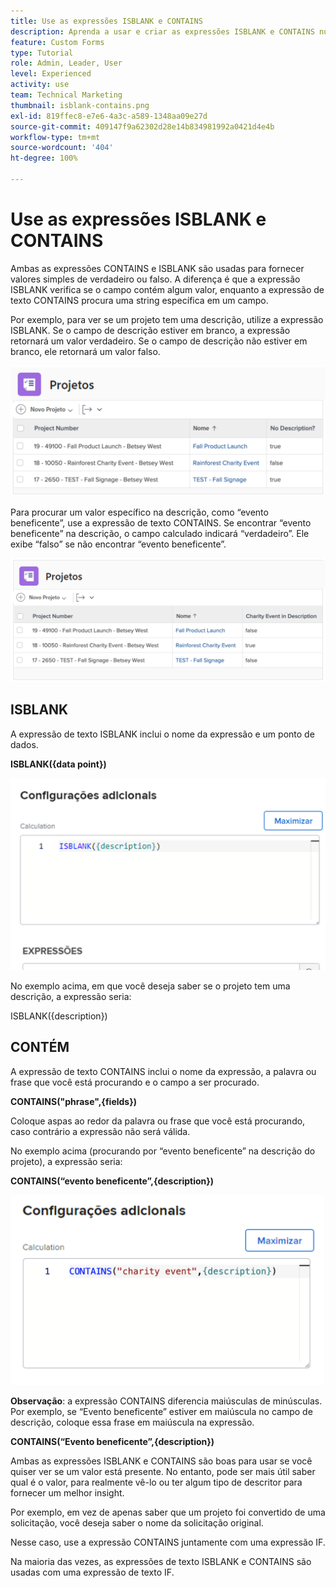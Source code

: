 ```yaml
---
title: Use as expressões ISBLANK e CONTAINS
description: Aprenda a usar e criar as expressões ISBLANK e CONTAINS num campo calculado da Adobe [!DNL Workfront].
feature: Custom Forms
type: Tutorial
role: Admin, Leader, User
level: Experienced
activity: use
team: Technical Marketing
thumbnail: isblank-contains.png
exl-id: 819ffec8-e7e6-4a3c-a589-1348aa09e27d
source-git-commit: 409147f9a62302d28e14b834981992a0421d4e4b
workflow-type: tm+mt
source-wordcount: '404'
ht-degree: 100%

---
```


# Use as expressões ISBLANK e CONTAINS

Ambas as expressões CONTAINS e ISBLANK são usadas para fornecer valores simples de verdadeiro ou falso. A diferença é que a expressão ISBLANK verifica se o campo contém algum valor, enquanto a expressão de texto CONTAINS procura uma string específica em um campo.

Por exemplo, para ver se um projeto tem uma descrição, utilize a expressão ISBLANK. Se o campo de descrição estiver em branco, a expressão retornará um valor verdadeiro. Se o campo de descrição não estiver em branco, ele retornará um valor falso.

![Balanceador de carga de trabalho com relatório de utilização](assets/isblank01.png)

Para procurar um valor específico na descrição, como “evento beneficente”, use a expressão de texto CONTAINS. Se encontrar “evento beneficente” na descrição, o campo calculado indicará “verdadeiro”. Ele exibe “falso” se não encontrar “evento beneficente”.

![Balanceador de carga de trabalho com relatório de utilização](assets/isblank02.png)

## ISBLANK

A expressão de texto ISBLANK inclui o nome da expressão e um ponto de dados.

**ISBLANK({data point})**

![Balanceador de carga de trabalho com relatório de utilização](assets/isblank03.png)

No exemplo acima, em que você deseja saber se o projeto tem uma descrição, a expressão seria:

ISBLANK({description})

## CONTÉM

A expressão de texto CONTAINS inclui o nome da expressão, a palavra ou frase que você está procurando e o campo a ser procurado.

**CONTAINS(&quot;phrase&quot;,{fields})**

Coloque aspas ao redor da palavra ou frase que você está procurando, caso contrário a expressão não será válida.

No exemplo acima (procurando por “evento beneficente” na descrição do projeto), a expressão seria:

**CONTAINS(“evento beneficente”,{description})**

![Balanceador de carga de trabalho com relatório de utilização](assets/isblank04.png)

**Observação**: a expressão CONTAINS diferencia maiúsculas de minúsculas. Por exemplo, se “Evento beneficente” estiver em maiúscula no campo de descrição, coloque essa frase em maiúscula na expressão.

**CONTAINS(“Evento beneficente”,{description})**

Ambas as expressões ISBLANK e CONTAINS são boas para usar se você quiser ver se um valor está presente. No entanto, pode ser mais útil saber qual é o valor, para realmente vê-lo ou ter algum tipo de descritor para fornecer um melhor insight.

Por exemplo, em vez de apenas saber que um projeto foi convertido de uma solicitação, você deseja saber o nome da solicitação original.

Nesse caso, use a expressão CONTAINS juntamente com uma expressão IF.

Na maioria das vezes, as expressões de texto ISBLANK e CONTAINS são usadas com uma expressão de texto IF.
